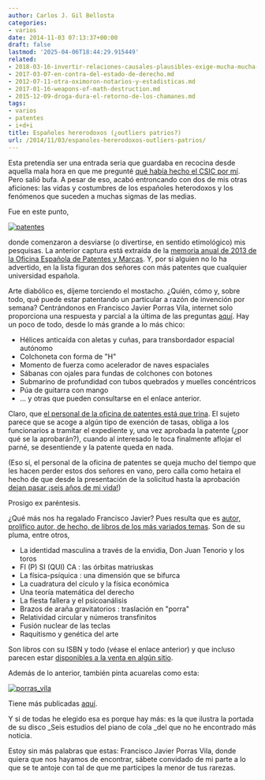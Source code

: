 ```yaml
---
author: Carlos J. Gil Bellosta
categories:
- varios
date: 2014-11-03 07:13:37+00:00
draft: false
lastmod: '2025-04-06T18:44:29.915449'
related:
- 2018-03-16-invertir-relaciones-causales-plausibles-exige-mucha-mucha-explicacion.md
- 2017-03-07-en-contra-del-estado-de-derecho.md
- 2012-07-11-otra-oximoron-notarios-y-estadisticas.md
- 2017-01-16-weapons-of-math-destruction.md
- 2015-12-09-droga-dura-el-retorno-de-los-chamanes.md
tags:
- varios
- patentes
- i+d+i
title: Españoles hererodoxos (¿outliers patrios?)
url: /2014/11/03/espanoles-hererodoxos-outliers-patrios/
---
```


Esta pretendía ser una entrada seria que guardaba en recocina desde aquella mala hora en que me pregunté [qué había hecho el CSIC por mí](http://www.datanalytics.com/2013/08/28/que-ha-hecho-el-csic-por-mi/). Pero salió bufa. A pesar de eso, acabó entroncando con dos de mis otras aficiones: las vidas y costumbres de los españoles heterodoxos y los fenómenos que suceden a muchas sigmas de las medias.

Fue en este punto,

[![patentes](/wp-uploads/2014/11/patentes.png#center)
](/wp-uploads/2014/11/patentes.png#center)

donde comenzaron a desviarse (o divertirse, en sentido etimológico) mis pesquisas. La anterior captura está extraída de la [memoria anual de 2013 de la Oficina Española de Patentes y Marcas](http://www.oepm.es/export/sites/oepm/comun/documentos_relacionados/Memorias_de_Actividades_y_Estadisticas/Memorias_de_actividades/Memoria_de_Actividades_2013_ES.pdf). Y, por si alguien no lo ha advertido, en la lista figuran dos señores con más patentes que cualquier universidad española.

Arte diabólico es, díjeme torciendo el mostacho. ¿Quién, cómo y, sobre todo, qué puede estar patentando un particular a razón de invención por semana? Centrándonos en Francisco Javier Porras Vila, internet solo proporciona una respuesta y parcial a la última de las preguntas [aquí](http://worldwide.espacenet.com/searchResults?ST=singleline&locale=en_EP&submitted=true&DB=worldwide.espacenet.com&query=porras+vila). Hay un poco de todo, desde lo más grande a lo más chico:

* Hélices anticaída con aletas y cuñas, para transbordador espacial autónomo
* Colchoneta con forma de "H"
* Momento de fuerza como acelerador de naves espaciales
* Sábanas con ojales para fundas de colchones con botones
* Submarino de profundidad con tubos quebrados y muelles concéntricos
* Púa de guitarra con mango
* ... y otras que pueden consultarse en el enlace anterior.

Claro, que [el personal de la oficina de patentes está que trina](http://patentes.wordpress.com/2012/05/03/sobre-el-aplazamiento-de-tasas-de-patentes/). El sujeto parece que se acoge a algún tipo de exención de tasas, obliga a los funcionarios a tramitar el expediente y, una vez aprobada la patente (¿por qué se la aprobarán?), cuando al interesado le toca finalmente aflojar el parné, se desentiende y la patente queda en nada.

(Eso sí, el personal de la oficina de patentes se queja mucho del tiempo que les hacen perder estos dos señores en vano, pero calla como hetaira el hecho de que desde la presentación de la solicitud hasta la aprobación [dejan pasar ¡seis años de mi vida!](http://sitadex.oepm.es/SitadexWS/index.jsp?sinPaginacion&numExp=P200500401))

Prosigo ex paréntesis.

¿Qué más nos ha regalado Francisco Javier? Pues resulta que es [autor, prolífico autor, de hecho, de libros de los más variados temas](http://www.isbnonline.com/editorial/listado-de-libros/porras-vila-francisco-javier1). Son de su pluma, entre otros,

* La identidad masculina a través de la envidia, Don Juan Tenorio y los toros
* FI (P) SI (QUI) CA : las órbitas matriuskas
* La física-psíquica : una dimensión que se bifurca
* La cuadratura del cículo y la física económica
* Una teoría matemática del derecho
* La fiesta fallera y el psicoanálisis
* Brazos de araña gravitatorios : traslación en "porra"
* Relatividad circular y números transfinitos
* Fusión nuclear de las teclas
* Raquitismo y genética del arte

Son libros con su ISBN y todo (véase el enlace anterior) y que incluso parecen estar [disponibles a la venta en algún sitio](http://www.todostuslibros.com/libros/la-identidad-masculina-a-traves-de-la-envidia-don-juan-tenorio-y-los-toros_978-84-607-1486-6).

Además de lo anterior, también pinta acuarelas como esta:

[![porras_vila](/wp-uploads/2014/11/porras_vila.jpg)
](/wp-uploads/2014/11/porras_vila.jpg)

Tiene más publicadas [aquí](http://porraspinturas.blogspot.ie/).

Y si de todas he elegido esa es porque hay más: es la que ilustra la portada de su disco _Seis estudios del piano de cola _del que no he encontrado más noticia.

Estoy sin más palabras que estas: Francisco Javier Porras Vila, donde quiera que nos hayamos de encontrar, sábete convidado de mi parte a lo que se te antoje con tal de que me participes la menor de tus rarezas.